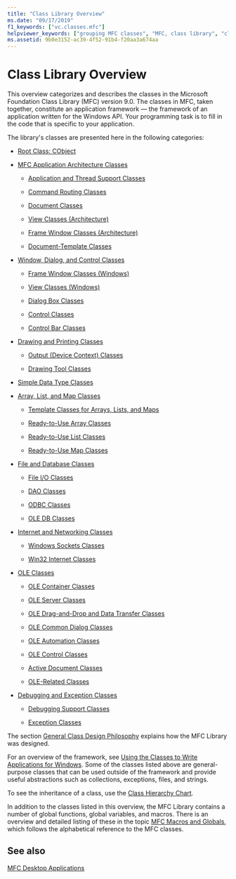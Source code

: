 ```yaml
---
title: "Class Library Overview"
ms.date: "09/17/2019"
f1_keywords: ["vc.classes.mfc"]
helpviewer_keywords: ["grouping MFC classes", "MFC, class library", "classes [MFC], MFC", "class libraries, MFC", "class libraries"]
ms.assetid: 9b0e3152-ac39-4f52-91b4-f20aa3a674aa
---
```

# Class Library Overview

This overview categorizes and describes the classes in the Microsoft Foundation Class Library (MFC) version 9.0. The classes in MFC, taken together, constitute an application framework — the framework of an application written for the Windows API. Your programming task is to fill in the code that is specific to your application.

The library's classes are presented here in the following categories:

- [Root Class: CObject](../mfc/root-class-cobject.md)

- [MFC Application Architecture Classes](../mfc/mfc-application-architecture-classes.md)

   - [Application and Thread Support Classes](../mfc/application-and-thread-support-classes.md)

   - [Command Routing Classes](../mfc/command-routing-classes.md)

   - [Document Classes](../mfc/document-classes.md)

   - [View Classes (Architecture)](../mfc/view-classes-architecture.md)

   - [Frame Window Classes (Architecture)](../mfc/frame-window-classes-architecture.md)

   - [Document-Template Classes](../mfc/document-template-classes.md)

- [Window, Dialog, and Control Classes](../mfc/window-dialog-and-control-classes.md)

   - [Frame Window Classes (Windows)](../mfc/frame-window-classes-windows.md)

   - [View Classes (Windows)](../mfc/view-classes-windows.md)

   - [Dialog Box Classes](../mfc/dialog-box-classes.md)

   - [Control Classes](../mfc/control-classes.md)

   - [Control Bar Classes](../mfc/control-bar-classes.md)

- [Drawing and Printing Classes](../mfc/drawing-and-printing-classes.md)

   - [Output (Device Context) Classes](../mfc/output-device-context-classes.md)

   - [Drawing Tool Classes](../mfc/drawing-tool-classes.md)

- [Simple Data Type Classes](../mfc/simple-data-type-classes.md)

- [Array, List, and Map Classes](../mfc/array-list-and-map-classes.md)

   - [Template Classes for Arrays, Lists, and Maps](../mfc/template-classes-for-arrays-lists-and-maps.md)

   - [Ready-to-Use Array Classes](../mfc/ready-to-use-array-classes.md)

   - [Ready-to-Use List Classes](../mfc/ready-to-use-list-classes.md)

   - [Ready-to-Use Map Classes](../mfc/ready-to-use-map-classes.md)

- [File and Database Classes](../mfc/file-and-database-classes.md)

   - [File I/O Classes](../mfc/file-i-o-classes.md)

   - [DAO Classes](../mfc/dao-classes.md)

   - [ODBC Classes](../mfc/odbc-classes.md)

   - [OLE DB Classes](../mfc/ole-db-classes.md)

- [Internet and Networking Classes](../mfc/internet-and-networking-classes.md)

   - [Windows Sockets Classes](../mfc/windows-sockets-classes.md)

   - [Win32 Internet Classes](../mfc/win32-internet-classes.md)

- [OLE Classes](../mfc/ole-classes.md)

   - [OLE Container Classes](../mfc/ole-container-classes.md)

   - [OLE Server Classes](../mfc/ole-server-classes.md)

   - [OLE Drag-and-Drop and Data Transfer Classes](../mfc/ole-drag-and-drop-and-data-transfer-classes.md)

   - [OLE Common Dialog Classes](../mfc/ole-common-dialog-classes.md)

   - [OLE Automation Classes](../mfc/ole-automation-classes.md)

   - [OLE Control Classes](../mfc/ole-control-classes.md)

   - [Active Document Classes](../mfc/active-document-classes.md)

   - [OLE-Related Classes](../mfc/ole-related-classes.md)

- [Debugging and Exception Classes](../mfc/debugging-and-exception-classes.md)

   - [Debugging Support Classes](../mfc/debugging-support-classes.md)

   - [Exception Classes](../mfc/exception-classes.md)

The section [General Class Design Philosophy](../mfc/general-class-design-philosophy.md) explains how the MFC Library was designed.

For an overview of the framework, see [Using the Classes to Write Applications for Windows](../mfc/using-the-classes-to-write-applications-for-windows.md). Some of the classes listed above are general-purpose classes that can be used outside of the framework and provide useful abstractions such as collections, exceptions, files, and strings.

To see the inheritance of a class, use the [Class Hierarchy Chart](../mfc/hierarchy-chart.md).

In addition to the classes listed in this overview, the MFC Library contains a number of global functions, global variables, and macros. There is an overview and detailed listing of these in the topic [MFC Macros and Globals](../mfc/reference/mfc-macros-and-globals.md), which follows the alphabetical reference to the MFC classes.

## See also

[MFC Desktop Applications](../mfc/mfc-desktop-applications.md)
